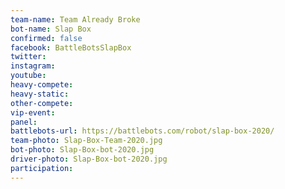 ```yaml
---
team-name: Team Already Broke
bot-name: Slap Box
confirmed: false
facebook: BattleBotsSlapBox
twitter:
instagram:
youtube:
heavy-compete:
heavy-static:
other-compete:
vip-event:
panel:
battlebots-url: https://battlebots.com/robot/slap-box-2020/
team-photo: Slap-Box-Team-2020.jpg
bot-photo: Slap-Box-bot-2020.jpg
driver-photo: Slap-Box-bot-2020.jpg
participation:
---
```

